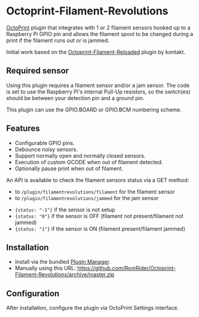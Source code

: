 # Octoprint-Filament-Revolutions

[OctoPrint](http://octoprint.org/) plugin that integrates with 1 or 2 filament sensors hooked up to a Raspberry Pi GPIO pin and allows the filament spool to be changed during a print if the filament runs out or is jammed.

Initial work based on the [Octoprint-Filament-Reloaded](https://github.com/kontakt/Octoprint-Filament-Reloaded) plugin by kontakt.

## Required sensor

Using this plugin requires a filament sensor and/or a jam sensor. The code is set to use the Raspberry Pi's internal Pull-Up resistors, so the switch(es) should be between your detection pin and a ground pin.

This plugin can use the GPIO.BOARD or GPIO.BCM numbering scheme.

## Features

* Configurable GPIO pins.
* Debounce noisy sensors.
* Support normally open and normally closed sensors.
* Execution of custom GCODE when out of filament detected.
* Optionally pause print when out of filament.

An API is available to check the filament sensors status via a GET method:
* to `/plugin/filamentrevolutions/filament` for the filament sensor
* to `/plugin/filamentrevolutions/jammed` for the jam sensor

- `{status: "-1"}` if the sensor is not setup
- `{status: "0"}` if the sensor is OFF (filament not present/filament not jammed)
- `{status: "1"}` if the sensor is ON (filament present/filament jammed)

## Installation

* Install via the bundled [Plugin Manager](https://github.com/foosel/OctoPrint/wiki/Plugin:-Plugin-Manager).
* Manually using this URL: https://github.com/RomRider/Octoprint-Filament-Revolutions/archive/master.zip

## Configuration

After installation, configure the plugin via OctoPrint Settings interface.
